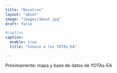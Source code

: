 ```yaml
---
title: "Nosotros"
layout: "about"
image: "images/about.jpg"
draft: false

#caption
caption:
  enable: true
  title: "Conoce a los YOTAs-EA"

---
```


Próximamente: mapa y base de datos de YOTAs-EA
